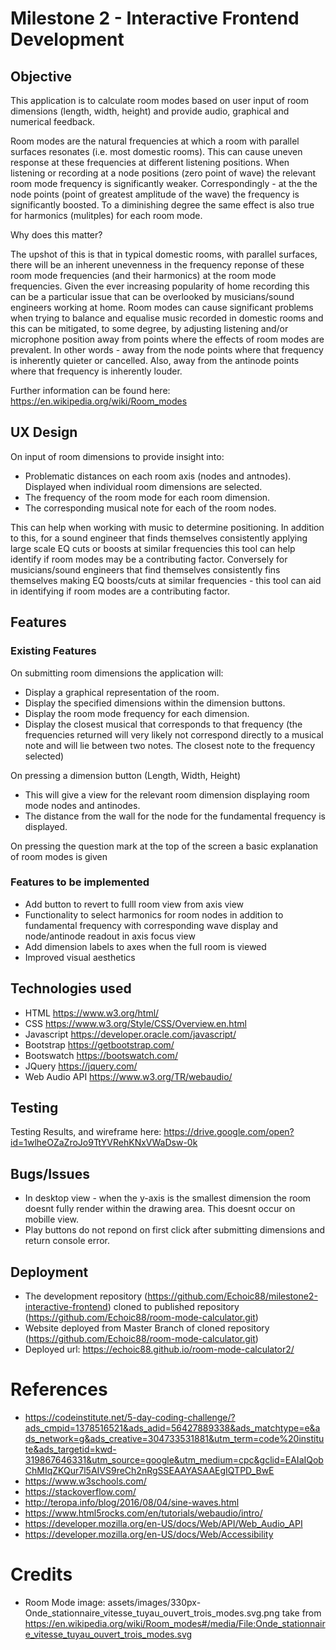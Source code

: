 # Milestone 2 - Interactive Frontend Development
## Objective

This application is to calculate room modes based on user input of room dimensions (length, width, height) and provide audio, graphical and numerical feedback.

Room modes are the natural frequencies at which a room with parallel surfaces resonates (i.e. most domestic rooms). 
This can cause uneven response at these frequencies at different listening positions. 
When listening or recording at a node positions (zero point of wave) the relevant room mode frequency is significantly weaker.
Correspondingly - at the the node points (point of greatest amplitude of the wave) the frequency is significantly boosted. 
To a diminishing degree the same effect is also true for harmonics (mulitples) for each room mode.

Why does this matter?

The upshot of this is that in typical domestic rooms, with parallel surfaces, there will be an inherent unevenness in the frequency reponse of 
these room mode frequencies (and their harmonics) at the room mode frequencies.
Given the ever increasing popularity of home recording this can be a particular issue that can be overlooked by musicians/sound engineers working at home.
Room modes can cause significant problems when trying to balance and equalise music recorded in domestic rooms and this can be mitigated, to some degree, by adjusting listening and/or microphone position away from points where the effects of room modes are prevalent. 
In other words - away from the node points where that frequency is inherently quieter or cancelled. Also, away from the antinode points where that frequency is inherently louder.

Further information can be found here:
https://en.wikipedia.org/wiki/Room_modes

## UX Design

On input of room dimensions to provide insight into:
* Problematic distances on each room axis (nodes and antnodes).
  Displayed when individual room dimensions are selected.
* The frequency of the room mode for each room dimension.
* The corresponding musical note for each of the room nodes.

This can help when working with music to determine positioning. In addition to this, for a sound engineer that finds themselves consistently applying large scale EQ cuts or boosts at similar frequencies this tool can help identify if room modes may be a contributing factor.
Conversely for musicians/sound engineers that find themselves consistently fins themselves making EQ boosts/cuts at similar frequencies - this tool can aid in identifying if room modes are a contributing factor.

## Features
### Existing Features
On submitting room dimensions the application will:
* Display a graphical representation of the room.
* Display the specified dimensions within the dimension buttons.
* Display the room mode frequency for each dimension.
* Display the closest musical that corresponds to that frequency (the frequencies returned will very likely not correspond directly to a musical note and will lie between two notes. The closest note to the frequency selected)

On pressing a dimension button (Length, Width, Height)
* This will give a view for the relevant room dimension displaying room mode nodes and antinodes.
* The distance from the wall for the node for the fundamental frequency is displayed.

On pressing the question mark at the top of the screen a basic explanation of room modes is given

### Features to be implemented
* Add button to revert to fulll room view from axis view
* Functionality to select harmonics for room nodes in addition to fundamental frequency with corresponding wave display and node/antinode readout in axis focus view   
* Add dimension labels to axes when the full room is viewed 
* Improved visual aesthetics

## Technologies used
* HTML https://www.w3.org/html/
* CSS https://www.w3.org/Style/CSS/Overview.en.html
* Javascript https://developer.oracle.com/javascript/
* Bootstrap https://getbootstrap.com/
* Bootswatch https://bootswatch.com/
* JQuery https://jquery.com/
* Web Audio API https://www.w3.org/TR/webaudio/

## Testing
Testing Results, and wireframe here:
https://drive.google.com/open?id=1wlheOZaZroJo9TtYVRehKNxVWaDsw-0k

## Bugs/Issues
* In desktop view - when the y-axis is the smallest dimension the room doesnt fully render within the drawing area.
This doesnt occur on mobille view.
* Play buttons do not repond on first click after submitting dimensions and return console error.

## Deployment
* The development repository (https://github.com/Echoic88/milestone2-interactive-frontend) 
  cloned to published repository (https://github.com/Echoic88/room-mode-calculator.git)
* Website deployed from Master Branch of cloned repository (https://github.com/Echoic88/room-mode-calculator.git)
* Deployed url: 
    https://echoic88.github.io/room-mode-calculator2/
    

# References
* https://codeinstitute.net/5-day-coding-challenge/?ads_cmpid=1378516521&ads_adid=56427889338&ads_matchtype=e&ads_network=g&ads_creative=304733531881&utm_term=code%20institute&ads_targetid=kwd-319867646331&utm_source=google&utm_medium=cpc&gclid=EAIaIQobChMIqZKQur7l5AIVS9reCh2nRgSSEAAYASAAEgIQTPD_BwE
* https://www.w3schools.com/
* https://stackoverflow.com/
* http://teropa.info/blog/2016/08/04/sine-waves.html
* https://www.html5rocks.com/en/tutorials/webaudio/intro/
* https://developer.mozilla.org/en-US/docs/Web/API/Web_Audio_API 
* https://developer.mozilla.org/en-US/docs/Web/Accessibility

# Credits
* Room Mode image:
 assets/images/330px-Onde_stationnaire_vitesse_tuyau_ouvert_trois_modes.svg.png
 take from 
 https://en.wikipedia.org/wiki/Room_modes#/media/File:Onde_stationnaire_vitesse_tuyau_ouvert_trois_modes.svg